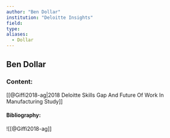 ```yaml
---
author: "Ben Dollar"
institution: "Deloitte Insights"
field:
type:
aliases:
  - Dollar
---
```


## Ben Dollar

### Content:
[[@Giffi2018-ag|2018 Deloitte Skills Gap And Future Of Work In Manufacturing Study]]

#### Bibliography:

![[@Giffi2018-ag]]